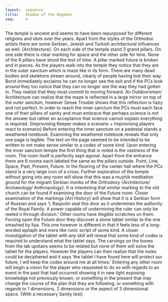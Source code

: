 ```yaml
---
layout:  sequence
title:   Shadow of the Hegemon
seq:     4
---
```



The temple is ancient and seems to have been repurposed for different religions and idols over the years. Apart from the styles of the Orthodox artists there are some Serbian, Jewish and Turkish architectural influences as well. {Architecture}.
On each side of the temple stand 3 grand pillars. On one side there is clear marking for space and the other side for time. None of the 6 pillars have stood the test of time. A pillar marked future is broken and in pieces.
As the players walk into the temple they notice that they are in the outer sanctum which is maze like in its form. There are many dead bodies and skeletons strewn around, clearly of people having lost their way. Borst immediately exclaims he can no longer see the exit and if the PCs look around they too notice that they can no longer see the way they had gotten in. They realize that they must commit to moving forward.
An Outdoorsman/ Architecture can realize that the maze is reflected in a large mirror on top of the outer sanctum, however Sense Trouble shows that this reflection is hazy and not perfect.
In order to reach the inner sanctum the PCs must each face one of their pillars of sanity and must embrace that perhaps science is not the answer but rather an acceptance that science cannot explain everything is required. {Improvising Keeper makes a scenario + Improvising players react to scenario}
Before entering the inner sanctum on a pedestal stands a weathered notebook. Examining the weathered notebook reveals that only one page is legible. The text on the page seemed to be intended to be written to not make sense similar to a codex of some kind.
Upon entering the inner sanctum temple the first thing that is noted is the vastness of the room. The room itself is perfectly sept-agonal. Apart from the entrance there are 6 rooms each labeled the same as the pillars outside. Point, Line, Space, Past, Present, Future. In the flooring of the center hall where the PCs stand is a very large icon of a cross.
Further exploration of the temple without going into any room will show that this was a muzhik meditation ground for the migrant Serbian monks of the Orthodoxy {Architecture/ Archaeology/ Anthropology}. It is interesting that similar marking to the old church can be found if examining the door of the Future room. Closer examination of the markings {Art History} will show that it is a Serbian form of Russian and says ‘I, Rasputin seal this door as it undermines the authority of the Royal Family. A power capable of undermining the ruler can only be reeled n through division.’
Other rooms have illegible scratches on them.
Forcing open the Future door they discover a stone tablet similar to the one smashed by Ilya.  This one however is different in that it feels less of a long-worded epitaph and more like runic script of some kind. A closer investigation of the tablet with any skill will reveal that some kind of codex is required to understand what the tablet says. The carvings on the bones from the lab upstairs seems to be related but none of them will solve the tablet for the players. However the players can then realize that the notes could be deciphered and it says ‘the tablet I have found here will protect our future, I will keep the codex around me at all times.’
Entering any other room will begin a vision for the player who requested to do so with regards to an event in the past that had occurred showing it in new light exposing knowledge not previously known, or something in the present that may change the course of the plan that they are following, or something with regards to 1 dimensions, 2 dimensions or the aspect of 3 dimensional space. {With a necessary Sanity test}


